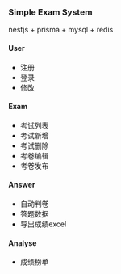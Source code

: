 ### Simple Exam System

nestjs + prisma + mysql + redis

#### User

- 注册
- 登录
- 修改

#### Exam

- 考试列表
- 考试新增
- 考试删除
- 考卷编辑
- 考卷发布

#### Answer

- 自动判卷
- 答题数据
- 导出成绩excel

#### Analyse

- 成绩榜单
